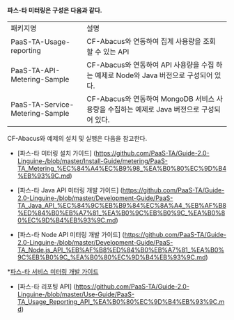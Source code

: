 **파스-타 미터링은 구성은 다음과 같다.**

<table>
<tr>
  <td>패키지명</td>
  <td>설명</td>
</tr>
<tr>
  <td>PaaS-TA-Usage-reporting</td>
  <td>CF-Abacus와 연동하여 집계 사용량을 조회 할 수 있는 API</td>
</tr>
<tr>
  <td>PaaS-TA-API-Metering-Sample</td>
  <td>CF-Abacus와 연동하여 API 사용량을 수집 하는 예제로 Node와 Java 버전으로 구성되어 있다.</td>
</tr>
<tr>
  <td>PaaS-TA-Service-Metering-Sample</td>
  <td>CF-Abacus와 연동하여 MongoDB 서비스 사용량을 수집하는 예제로 Java 버전으로 구성되어 있다.</td>
</tr>
</table>

CF-Abacus와 예제의 설치 및 실행은 다음을 참고한다.

- [파스-타 미터링 설치 가이드]
(https://github.com/PaaS-TA/Guide-2.0-Linguine-/blob/master/Install-Guide/metering/PaaS-TA_Metering_%EC%84%A4%EC%B9%98_%EA%B0%80%EC%9D%B4%EB%93%9C.md)

- [파스-타 Java API 미터링 개발 가이드]
(https://github.com/PaaS-TA/Guide-2.0-Linguine-/blob/master/Development-Guide/PaaS-TA_Java_API_%EC%84%9C%EB%B9%84%EC%8A%A4_%EB%AF%B8%ED%84%B0%EB%A7%81_%EA%B0%9C%EB%B0%9C_%EA%B0%80%EC%9D%B4%EB%93%9C.md)

- [파스-타 Node API 미터링 개발 가이드]
(https://github.com/PaaS-TA/Guide-2.0-Linguine-/blob/master/Development-Guide/PaaS-TA_Node.js_API_%EB%AF%B8%ED%84%B0%EB%A7%81_%EA%B0%9C%EB%B0%9C_%EA%B0%80%EC%9D%B4%EB%93%9C.md)

*[파스-타 서비스 미터링 개발 가이드](https://github.com/PaaS-TA/Guide-2.0-Linguine-/blob/master/Development-Guide/PaaS-TA_Java_%EC%84%9C%EB%B9%84%EC%8A%A4_%EB%AF%B8%ED%84%B0%EB%A7%81_%EA%B0%9C%EB%B0%9C_%EA%B0%80%EC%9D%B4%EB%93%9C.md)

- [파스-타 리포팅 API]
(https://github.com/PaaS-TA/Guide-2.0-Linguine-/blob/master/Use-Guide/PaaS-TA_Usage_Reporting_API_%EA%B0%80%EC%9D%B4%EB%93%9C.md)
